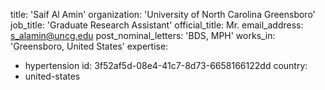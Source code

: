 title: 'Saif Al Amin'
organization: 'University of North Carolina Greensboro'
job_title: 'Graduate Research Assistant'
official_title: Mr.
email_address: s_alamin@uncg.edu
post_nominal_letters: 'BDS, MPH'
works_in: 'Greensboro, United States'
expertise:
  - hypertension
id: 3f52af5d-08e4-41c7-8d73-6658166122dd
country:
  - united-states

